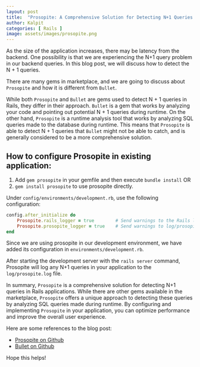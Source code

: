 ```yaml
---
layout: post
title:  "Prosopite: A Comprehensive Solution for Detecting N+1 Queries in Rails"
author: Kalpit
categories: [ Rails ]
image: assets/images/prosopite.png
---
```

As the size of the application increases, there may be latency from the backend. One possibility is that we are experiencing the N+1 query problem in our backend queries. In this blog post, we will discuss how to detect the N + 1 queries.

There are many gems in marketplace, and we are going to discuss about `Prosopite` and how it is different from `Bullet`.


While both `Prosopite` and `Bullet` are gems used to detect N + 1 queries in Rails, they differ in their approach. `Bullet` is a gem that works by analyzing your code and pointing out potential N + 1 queries during runtime. On the other hand, `Prosopite` is a runtime analysis tool that works by analyzing SQL queries made to the database during runtime. This means that `Prosopite` is able to detect N + 1 queries that `Bullet` might not be able to catch, and is generally considered to be a more comprehensive solution.

## How to configure Prosopite in existing application:

1. Add `gem prosopite` in your gemfile and then execute `bundle install`  OR
2. `gem install prosopite` to use prosopite directly.

Under `config/environments/development.rb`, use the following configuration:

```ruby
config.after_initialize do
	Prosopite.rails_logger = true        # Send warnings to the Rails log
	Prosopite.prosopite_logger = true    # Send warnings to log/prosopite.log
end
```

Since we are using prosopite in our development environment, we have added its configuration in `environments/development.rb`.

After starting the development server with the `rails server` command, Prosopite will log any N+1 queries in your application to the `log/prosopite.log` file.

In summary, `Prosopite` is a comprehensive solution for detecting N+1 queries in Rails applications. While there are other gems available in the marketplace, `Prosopite` offers a unique approach to detecting these queries by analyzing SQL queries made during runtime. By configuring and implementing `Prosopite` in your application, you can optimize performance and improve the overall user experience.

Here are some references to the blog post:

- [Prosopite on Github](https://github.com/twopoint718/prosopite)
- [Bullet on Github](https://github.com/flyerhzm/bullet)

Hope this helps!
